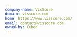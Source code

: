 ```yaml
---
company-name: VisScore
domain: visscore.com
home: https://www.visscore.com/
email: contact@visscore.com
owned-by: Cubed
---
```




